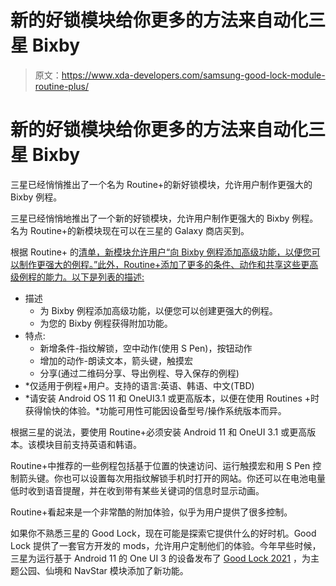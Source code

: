 # 新的好锁模块给你更多的方法来自动化三星 Bixby

> 原文：<https://www.xda-developers.com/samsung-good-lock-module-routine-plus/>

# 新的好锁模块给你更多的方法来自动化三星 Bixby

三星已经悄悄推出了一个名为 Routine+的新好锁模块，允许用户制作更强大的 Bixby 例程。

三星已经悄悄地推出了一个新的好锁模块，允许用户制作更强大的 Bixby 例程。名为 Routine+的新模块现在可以在三星的 Galaxy 商店买到。

根据 Routine+ 的[清单，新模块允许用户“向 Bixby 例程添加高级功能，以便您可以制作更强大的例程。”此外，Routine+添加了更多的条件、动作和共享这些更高级例程的能力。以下是列表的描述:](https://galaxystore.samsung.com/detail/com.samsung.android.app.routineplus?session_id=W_7680b2d88ef84943f445b0fc71e6baa3)

*   描述
    *   为 Bixby 例程添加高级功能，以便您可以创建更强大的例程。
    *   为您的 Bixby 例程获得附加功能。
*   特点:
    *   新增条件-指纹解锁，空中动作(使用 S Pen)，按钮动作
    *   增加的动作-朗读文本，箭头键，触摸宏
    *   分享(通过二维码分享、导出例程、导入保存的例程)
*   *仅适用于例程+用户。支持的语言:英语、韩语、中文(TBD)
*   *请安装 Android OS 11 和 OneUI3.1 或更高版本，以便在使用 Routines +时获得愉快的体验。*功能可用性可能因设备型号/操作系统版本而异。

根据三星的说法，要使用 Routine+必须安装 Android 11 和 OneUI 3.1 或更高版本。该模块目前支持英语和韩语。

Routine+中推荐的一些例程包括基于位置的快速访问、运行触摸宏和用 S Pen 控制箭头键。你也可以设置每次用指纹解锁手机时打开的网站。你还可以在电池电量低时收到语音提醒，并在收到带有某些关键词的信息时显示动画。

Routine+看起来是一个非常酷的附加体验，似乎为用户提供了很多控制。

如果你不熟悉三星的 Good Lock，现在可能是探索它提供什么的好时机。Good Lock 提供了一套官方开发的 mods，允许用户定制他们的体验。今年早些时候，三星为运行基于 Android 11 的 One UI 3 的设备发布了 [Good Lock 2021](https://www.xda-developers.com/good-lock-2021-module-changelog-whats-new-theme-park-wonderland-navstar/) ，为主题公园、仙境和 NavStar 模块添加了新功能。